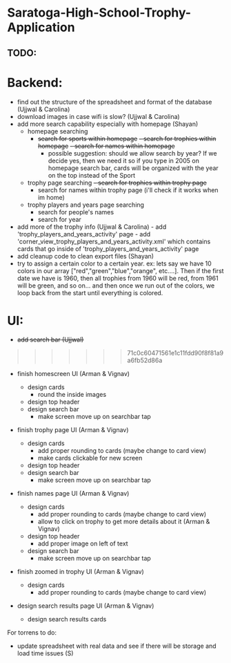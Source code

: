 # Saratoga-High-School-Trophy-Application

## TODO:

# Backend:
- find out the structure of the spreadsheet and format of the database (Ujjwal & Carolina)
- download images in case wifi is slow? (Ujjwal & Carolina)
- add more search capability especially with homepage (Shayan)
  - homepage searching
    - <s> search for sports within homepage</s>
    ~~- search for trophies within homepage~~
    ~~- search for names within homepage~~
      - possible suggestion: should we allow search by year? If we decide yes, then we need it so if you type in 2005 on homepage search bar, cards will be organized with the year on the top instead of the Sport
   - trophy page searching
      ~~- search for trophies within trophy page~~
      - search for names within trophy page (i'll check if it works when im home)
   - trophy players and years page searching
      - search for people's names
      - search for year
- add more of the trophy info (Ujjwal & Carolina)
      - add 'trophy_players_and_years_activity' page
      - add 'corner_view_trophy_players_and_years_activity.xml' which contains cards that go inside of      'trophy_players_and_years_activity' page
- add cleanup code to clean export files (Shayan)
- try to assign a certain color to a certain year. ex: lets say we have 10 colors in our array ["red","green","blue","orange", etc....]. Then if the first date we have is 1960, then all trophies from 1960 will be red, from 1961 will be green, and so on... and then once we run out of the colors, we loop back from the start until everything is colored.

# UI:
- ~~add search bar (Ujjwal)~~

>>>>>>> 71c0c60471561e1c11fdd90f8f81a9a6fb52d86a
- finish homescreen UI (Arman & Vignav) 
  - design cards
    - round the inside images
  - design top header
  - design search bar
    - make screen move up on searchbar tap

- finish trophy page UI (Arman & Vignav) 
  - design cards
    - add proper rounding to cards (maybe change to card view)
    - make cards clickable for new screen
  - design top header 
  - design search bar
    - make screen move up on searchbar tap

- finish names page UI (Arman & Vignav) 
  - design cards
    - add proper rounding to cards (maybe change to card view)
    - allow to click on trophy to get more details about it (Arman & Vignav)
  - design top header 
    - add proper image on left of text
  - design search bar
    - make screen move up on searchbar tap

- finish zoomed in trophy UI (Arman & Vignav)
  - design cards
      - add proper rounding to cards (maybe change to card view)

- design search results page UI (Arman & Vignav)
  - design search results cards
  
  
For torrens to do:
- update spreadsheet with real data and see if there will be storage and load time issues (S)
